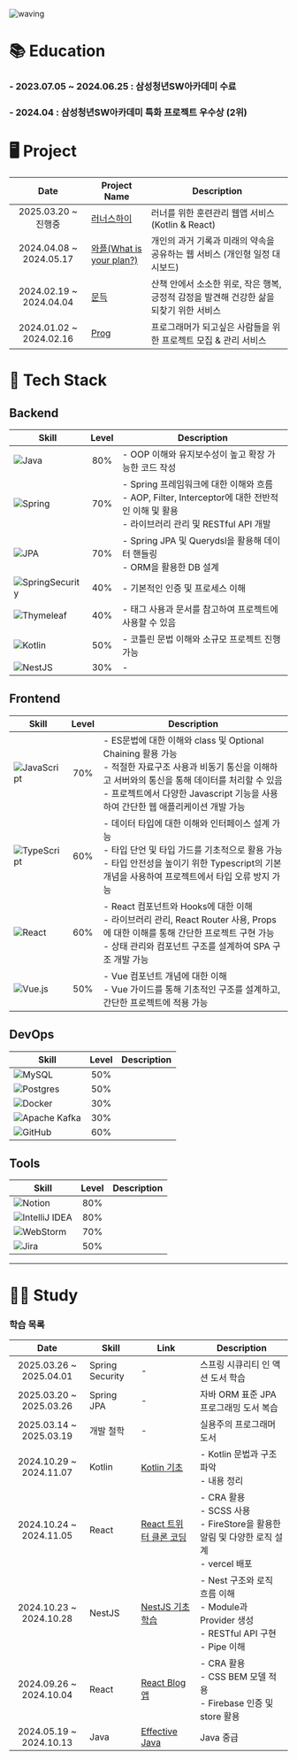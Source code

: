 ![waving](https://capsule-render.vercel.app/api?type=waving&height=200&text=Welcome!&fontAlign=80&fontAlignY=40&color=gradient)

# 📚 Education

### - 2023.07.05 ~ 2024.06.25 : 삼성청년SW아카데미 수료

### - 2024.04 : 삼성청년SW아카데미 특화 프로젝트 우수상 (2위)

# 🖥 Project
|          Date           | Project Name                                                  | Description                                         |
|:-----------------------:|---------------------------------------------------------------|-----------------------------------------------------|
| 2025.03.20 ~ 진행중 | [러너스하이](https://github.com/hitobi1014/runners-high)      | 러너를 위한 훈련관리 웹앱 서비스 (Kotlin & React)                |
| 2024.04.08 ~ 2024.05.17 | [와플(What is your plan?)](https://github.com/What-s-Your-Plan) | 개인의 과거 기록과 미래의 약속을 공유하는 웹 서비스 (개인형 일정 대시보드)         |
| 2024.02.19 ~ 2024.04.04 | [문득](https://github.com/hitobi1014/md8)                       | 산책 안에서 소소한 위로, 작은 행복, 긍정적 감정을 발견해 건강한 삶을 되찾기 위한 서비스 |
| 2024.01.02 ~ 2024.02.16 | [Prog](https://github.com/hitobi1014/Prog)                    | 프로그래머가 되고싶은 사람들을 위한 프로젝트 모집 & 관리 서비스                |

# 🚀 Tech Stack

## Backend
| Skill                                                                                                                          | Level  | Description                                                                                                  |
|--------------------------------------------------------------------------------------------------------------------------------|:------:|--------------------------------------------------------------------------------------------------------------|
| ![Java](https://img.shields.io/badge/java-%23ED8B00.svg?style=for-the-badge&logo=openjdk&logoColor=white)                      |  80%   | - OOP 이해와 유지보수성이 높고 확장 가능한 코드 작성                                                                             |
| ![Spring](https://img.shields.io/badge/spring-%236DB33F.svg?style=for-the-badge&logo=spring&logoColor=white)                   |  70%   | - Spring 프레임워크에 대한 이해와 흐름 <br> - AOP, Filter, Interceptor에 대한 전반적인 이해 및 활용 <br> - 라이브러리 관리 및 RESTful API 개발  |
| ![JPA](https://img.shields.io/badge/JPA-6DB33F?style=for-the-badge&logo=jpa&logoColor=white)                                   |  70%   | - Spring JPA 및 Querydsl을 활용해 데이터 핸들링 <br> - ORM을 활용한 DB 설계                                                   |
| ![SpringSecurity](https://img.shields.io/badge/Spring_Security-6DB33F?style=for-the-badge&logo=springsecurity&logoColor=white) |  40%   | - 기본적인 인증 및 프로세스 이해                                                                                          |
| ![Thymeleaf](https://img.shields.io/badge/Thymeleaf-%23005C0F.svg?style=for-the-badge&logo=Thymeleaf&logoColor=white)          |  40%   | - 태그 사용과 문서를 참고하여 프로젝트에 사용할 수 있음                                                                             |
| ![Kotlin](https://img.shields.io/badge/kotlin-%237F52FF.svg?style=for-the-badge&logo=kotlin&logoColor=white)                   |  50%   | - 코틀린 문법 이해와 소규모 프로젝트 진행 가능    |
| ![NestJS](https://img.shields.io/badge/nestjs-%23E0234E.svg?style=for-the-badge&logo=nestjs&logoColor=white)                   |  30%   | -                                                                                                        |


## Frontend
| Skill                                                                                                                        | Level | Description                                                                                                                                                             |
|------------------------------------------------------------------------------------------------------------------------------|:-----:|-------------------------------------------------------------------------------------------------------------------------------------------------------------------------|
| ![JavaScript](https://img.shields.io/badge/javascript-%23323330.svg?style=for-the-badge&logo=javascript&logoColor=%23F7DF1E) |  70%  | - ES문법에 대한 이해와 class 및 Optional Chaining 활용 가능 <br> - 적절한 자료구조 사용과 비동기 통신을 이해하고 서버와의 통신을 통해 데이터를 처리할 수 있음 <br> - 프로젝트에서 다양한 Javascript 기능을 사용하여 간단한 웹 애플리케이션 개발 가능</td> |
| ![TypeScript](https://img.shields.io/badge/typescript-%23007ACC.svg?style=for-the-badge&logo=typescript&logoColor=white)     |  60%  | - 데이터 타입에 대한 이해와 인터페이스 설계 가능 <br> - 타입 단언 및 타입 가드를 기초적으로 활용 가능 <br> - 타입 안전성을 높이기 위한 Typescript의 기본 개념을 사용하여 프로젝트에서 타입 오류 방지 가능                                         |
| ![React](https://img.shields.io/badge/react-%2320232a.svg?style=for-the-badge&logo=react&logoColor=%2361DAFB)                |  60%  | - React 컴포넌트와 Hooks에 대한 이해 <br> - 라이브러리 관리, React Router 사용, Props에 대한 이해를 통해 간단한 프로젝트 구현 가능 <br> - 상태 관리와 컴포넌트 구조를 설계하여 SPA 구조 개발 가능                                   |
| ![Vue.js](https://img.shields.io/badge/vuejs-%2335495e.svg?style=for-the-badge&logo=vuedotjs&logoColor=%234FC08D)            |  50%  | - Vue 컴포넌트 개념에 대한 이해 <br> - Vue 가이드를 통해 기초적인 구조를 설계하고, 간단한 프로젝트에 적용 가능                                                                                                  |

## DevOps
| Skill                                                                                                                | Level | Description |
|----------------------------------------------------------------------------------------------------------------------|:-----:|-------------|
| ![MySQL](https://img.shields.io/badge/mysql-4479A1.svg?style=for-the-badge&logo=mysql&logoColor=white)               |  50%  |             |
| ![Postgres](https://img.shields.io/badge/postgres-%23316192.svg?style=for-the-badge&logo=postgresql&logoColor=white) |  50%  |             |
| ![Docker](https://img.shields.io/badge/docker-%230db7ed.svg?style=for-the-badge&logo=docker&logoColor=white)         |  30%  |             |
| ![Apache Kafka](https://img.shields.io/badge/Apache%20Kafka-000?style=for-the-badge&logo=apachekafka)                |  30%  |             |
| ![GitHub](https://img.shields.io/badge/github-%23121011.svg?style=for-the-badge&logo=github&logoColor=white)         |  60%  |             |


## Tools
| Skill                                                                                                                         | Level | Description |
|-------------------------------------------------------------------------------------------------------------------------------|:-----:|-------------|
| ![Notion](https://img.shields.io/badge/Notion-%23000000.svg?style=for-the-badge&logo=notion&logoColor=white)                  |  80%  |             |
| ![IntelliJ IDEA](https://img.shields.io/badge/IntelliJIDEA-000000.svg?style=for-the-badge&logo=intellij-idea&logoColor=white) |  80%  |             |
| ![WebStorm](https://img.shields.io/badge/webstorm-143?style=for-the-badge&logo=webstorm&logoColor=white&color=black)          |  70%  |             |
| ![Jira](https://img.shields.io/badge/jira-%230A0FFF.svg?style=for-the-badge&logo=jira&logoColor=white)                        |  50%  |             |


------
# 👨‍💻 Study
### 학습 목록
|     Date     | Skill  | Link                                                                        | Description                                                                   |
|:------------:|--------|-----------------------------------------------------------------------------|-------------------------------------------------------------------------------|
| 2025.03.26 ~ 2025.04.01 | Spring Security | - | 스프링 시큐리티 인 액션 도서 학습|
| 2025.03.20 ~ 2025.03.26 | Spring JPA | - | 자바 ORM 표준 JPA 프로그래밍 도서 복습|
| 2025.03.14 ~ 2025.03.19 | 개발 철학 | - | 실용주의 프로그래머 도서 |
| 2024.10.29 ~ 2024.11.07| Kotlin | [Kotlin 기초](https://github.com/mj-study/Kotlin/tree/main/basic)             | - Kotlin 문법과 구조 파악 <br> - 내용 정리                                               |
| 2024.10.24 ~ 2024.11.05| React  | [React 트위터 클론 코딩](https://github.com/mj-study/react-pjt/tree/main/twitter)  | - CRA 활용 <br> - SCSS 사용 <br> - FireStore을 활용한 알림 및 다양한 로직 설계 <br> - vercel 배포 |
| 2024.10.23 ~ 2024.10.28 | NestJS | [NestJS 기초 학습](https://github.com/mj-study/NestJS/tree/main/nestjs-board-app) | - Nest 구조와 로직 흐름 이해 <br> - Module과 Provider 생성 <br> - RESTful API 구현 <br> - Pipe 이해 |
| 2024.09.26 ~ 2024.10.04 | React  | [React Blog 앱](https://github.com/mj-study/react-pjt/tree/main/blog)          | - CRA 활용 <br> - CSS BEM 모델 적용 <br> - Firebase 인증 및 store 활용                         |
| 2024.05.19 ~ 2024.10.13 | Java   | [Effective Java](https://github.com/mj-study/Java/tree/main/Effective-Java) | Java 중급                                                                       |
